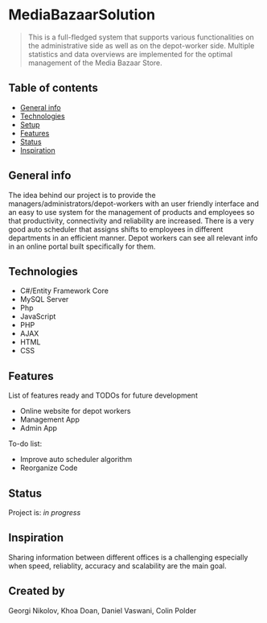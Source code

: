 # MediaBazaarSolution
> This is a full-fledged system that supports various functionalities on the administrative side as well as on the depot-worker side. Multiple statistics and data overviews are implemented for the optimal management of the Media Bazaar Store.
## Table of contents
* [General info](#general-info)
* [Technologies](#technologies)
* [Setup](#setup)
* [Features](#features)
* [Status](#status)
* [Inspiration](#inspiration)

## General info
The idea behind our project is to provide the managers/administrators/depot-workers with an user friendly interface and an easy to use system for the management of products and employees so that productivity, connectivity and reliability are increased. There is a very good auto scheduler that assigns shifts to employees in different departments in an efficient manner. Depot workers can see all relevant info in an online portal built specifically for them.

## Technologies
* C#/Entity Framework Core
* MySQL Server 
* Php
* JavaScript
* PHP
* AJAX
* HTML
* CSS


## Features
List of features ready and TODOs for future development
* Online website for depot workers
* Management App
* Admin App

To-do list:
* Improve auto scheduler algorithm
* Reorganize Code

## Status
Project is: _in progress_

## Inspiration
Sharing information between different offices is a challenging especially when speed, reliablity, accuracy and scalability are the main goal. 

## Created by
Georgi Nikolov,
Khoa Doan,
Daniel Vaswani,
Colin Polder
